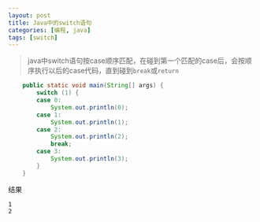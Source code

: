 ```yaml
---
layout: post
title: Java中的switch语句
categories: [编程, java]
tags: [switch]
---
```



> java中switch语句按case顺序匹配，在碰到第一个匹配的case后，会按顺序执行以后的case代码，直到碰到`break`或`return`

```java
    public static void main(String[] args) {
        switch (1) {
        case 0:
            System.out.println(0);
        case 1:
            System.out.println(1);
        case 2:
            System.out.println(2);
            break;
        case 3:
            System.out.println(3);
        }
    }
```
结果
```
1
2
```
